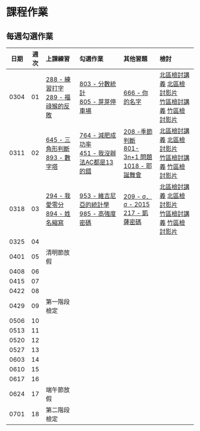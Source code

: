 # 課程作業

## 每週勾選作業

| 日期 | 週次 | 上課練習                                               | 勾選作業                                                         | 其他習題 | 檢討                             |
| :--: | :--: | :----------------------------------------------------- | :--------------------------------------------------------------- | :------- | :------------------------------- |
| 0304 |  01  | [288 - 練習打字][neoj-288]<br>[289 - 福祿猴的反敗][neoj-289] | [803 - 分數統計][neoj-803]<br>[805 - 芽芽停車場][neoj-805] | [666 - 你的名字][neoj-666]         |  [北區檢討講義][tp-review-w1-slide] [北區檢討影片][tp-review-w1-video]<br>[竹區檢討講義][hc-review-w1-slide] [竹區檢討影片][hc-review-w1-video]   |
| 0311 |  02  | [645 - 三角形判斷][neoj-645]<br>[893 - 數字塔][neoj-893]     | [764 - 減肥成功率][neoj-764]<br>[451 - 我沒辦法AC都是13的錯][neoj-451] |  [208 -季節判斷][neoj-208]<br>[801-3n+1 問題][neoj-801]<br>[1018 - 耶誕舞會][neoj-1018] | [北區檢討講義][tp-review-w2-slide] [北區檢討影片][tp-review-w2-video] <br> [竹區檢討講義][hc-review-w2-slide]  [竹區檢討影片][hc-review-w2-video]    |
| 0318 |  03  | [294 - 我愛零分][neoj-294]<br>[894 - 姓名縮寫][neoj-894] | [953 - 維吉尼亞的統計學][neoj-953]<br>[985 - 高強度密碼][neoj-985] | [209 - σ．σ - 2015][neoj-209]<br>[217 - 凱薩密碼][neoj-217] |  [北區檢討講義][tp-review-w3-slide]  [北區檢討影片][tp-review-w3-video]  <br> [竹區檢討講義][hc-review-w3-slide]  [竹區檢討影片][hc-review-w3-video]  |
| 0325 |  04  |       |          |          |      |
| 0401 |  05  |   清明節放假    |          |          |      |
| 0408 |  06  |       |          |          |      |
| 0415 |  07  |       |          |          |      |
| 0422 |  08  |       |          |          |      |
| 0429 |  09  |   第一階段檢定    |          |          |      |
| 0506 |  10  |       |          |          |      |
| 0513 |  11  |       |          |          |      |
| 0520 |  12  |       |          |          |      |
| 0527 |  13  |       |          |          |      |
| 0603 |  14  |       |          |          |      |
| 0610 |  15  |       |          |          |      |
| 0617 |  16  |       |          |          |      |
| 0624 |  17  |   端午節放假    |          |          |      |
| 0701 |  18  |   第二階段檢定    |          |          |      |

[hc-review-w1-slide]: https://hackmd.io/@XYFC128/r12XnrRCo
[hc-review-w1-video]: https://youtu.be/Xn-YAoKA1sI
[hc-review-w2-slide]: https://hackmd.io/@Ben1102/rycvihZl2
[hc-review-w2-video]: https://youtu.be/cSnJmtJ6uDM
[hc-review-w3-slide]: https://slides.com/rassss/deck-232e8c
[hc-review-w3-video]: https://drive.google.com/file/d/1HXwtwk3_Z68rPH5Hs48x90s4_NbPVNHG/view?usp=share_link
[tp-review-w1-slide]: https://drive.google.com/file/d/1JFUNkmVpmACOC3G41bfRtKFoemQJ7WP-/view?usp=sharing 
[tp-review-w1-video]: https://youtu.be/w6yxwzDqHiE
[tp-review-w2-slide]: https://hackmd.io/@iceylemon157/HJdhZ5bg3#/
[tp-review-w2-video]: https://www.youtube.com/watch?v=LiAPzDb8cIs&ab_channel=sprout-tw
[tp-review-w3-slide]: https://slides.com/allen522019/20220326
[tp-review-w3-video]: https://youtu.be/heewNzPf4Pc
[neoj-803]: https://neoj.sprout.tw/problem/803/
[neoj-805]: https://neoj.sprout.tw/problem/805/
[neoj-289]: https://neoj.sprout.tw/problem/289/
[neoj-666]: https://neoj.sprout.tw/problem/666/
[neoj-288]: https://neoj.sprout.tw/problem/288/

[neoj-645]: https://neoj.sprout.tw/problem/645/
[neoj-208]: https://neoj.sprout.tw/problem/208/
[neoj-893]: https://neoj.sprout.tw/problem/893/
[neoj-801]: https://neoj.sprout.tw/problem/801/
[neoj-1018]: https://neoj.sprout.tw/problem/1018/
[neoj-764]: https://neoj.sprout.tw/problem/764/
[neoj-451]: https://neoj.sprout.tw/problem/451/
[neoj-953]: https://neoj.sprout.tw/problem/953/
[neoj-294]: https://neoj.sprout.tw/problem/294/
[neoj-209]: https://neoj.sprout.tw/problem/209/
[neoj-894]: https://neoj.sprout.tw/problem/894/
[neoj-217]: https://neoj.sprout.tw/problem/217/
[neoj-985]: https://neoj.sprout.tw/problem/985/
